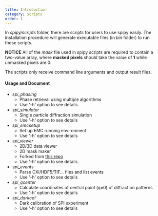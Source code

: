 ```yaml
---
title: Introduction
category: Scripts
order: 1
---
```


In *spipy/scripts* folder, there are scripts for users to use spipy easily. The installation procedure will generate executable files (in *bin* folder) to run these scripts.

**NOTICE** All of the *mask* file used in spipy scripts are required to contain a two-value array, where **masked pixels** should take the value of **1** while unmasked pixels are 0.

The scripts only receive command line arguments and output result files.

#### Usage and Document

- *spi_phasing*
	- Phase retrieval using multiple algorithms
	- Use '-h' option to see details 
- *spi_simulator*
	- Single particle diffraction simulation
	- Use '-h' option to see details
- *spi_emcsetup*
	- Set up EMC running environment
	- Use '-h' option to see details
- *spi_viewer*
	- 2D/3D data viewer
	- 2D mask maker
	- Forked from [this repo](https://github.com/LiuLab-CSRC/DataViewer)
	- Use '-h' option to see details
- *spi_events*
	- Parse CXI/HDF5/TIF... files and list events
	- Use '-h' option to see details
- *spi_qcenter*
	- Calculate coordinates of central point (q=0) of diffraction patterns
	- Use '-h' option to see details
- *spi_darkcal*
	- Dark calibration of SPI experiment
	- Use '-h' option to see details